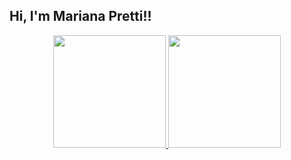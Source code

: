 ## Hi, I'm Mariana Pretti!!
<div align="center">
  <a href="https://github.com/MarianaPretti">
  <img height="180em" src="https://github-readme-stats.vercel.app/api?username=MarianaPretti&show_icons=true&theme=dracula&include_all_commits=true&count_private=true"/>
  <img height="180em" src="https://github-readme-stats.vercel.app/api/top-langs/?username=MarianaPretti&layout=compact&langs_count=7&theme=dracula"/>
